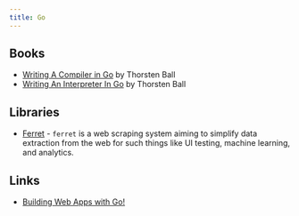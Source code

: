 ```yaml
---
title: Go
---
```


## Books

-   [Writing A Compiler in Go](https://compilerbook.com/) by Thorsten Ball
-   [Writing An Interpreter In Go](https://interpreterbook.com/) by Thorsten Ball

## Libraries

-   [Ferret](https://github.com/MontFerret/ferret) - `ferret` is a web scraping system aiming to simplify data extraction from the web for such things like UI testing, machine learning, and analytics.

## Links

-   [Building Web Apps with Go!](https://codegangsta.gitbooks.io/building-web-apps-with-go/content/)
